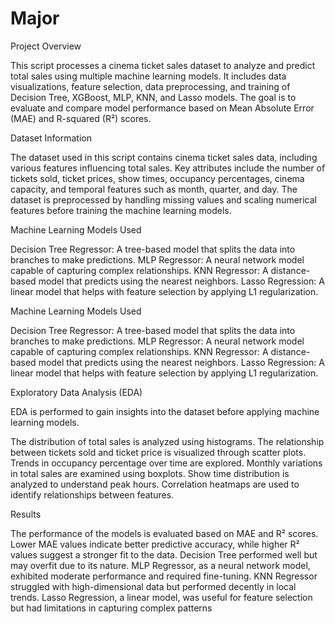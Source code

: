 # Major

Project Overview

This script processes a cinema ticket sales dataset to analyze and predict total sales using multiple machine learning models. It includes data visualizations, feature selection, data preprocessing, and training of Decision Tree, XGBoost, MLP, KNN, and Lasso models. The goal is to evaluate and compare model performance based on Mean Absolute Error (MAE) and R-squared (R²) scores.

Dataset Information

The dataset used in this script contains cinema ticket sales data, including various features influencing total sales. Key attributes include the number of tickets sold, ticket prices, show times, occupancy percentages, cinema capacity, and temporal features such as month, quarter, and day. The dataset is preprocessed by handling missing values and scaling numerical features before training the machine learning models.

Machine Learning Models Used

Decision Tree Regressor: A tree-based model that splits the data into branches to make predictions. MLP Regressor: A neural network model capable of capturing complex relationships. KNN Regressor: A distance-based model that predicts using the nearest neighbors. Lasso Regression: A linear model that helps with feature selection by applying L1 regularization.

Machine Learning Models Used

Decision Tree Regressor: A tree-based model that splits the data into branches to make predictions. MLP Regressor: A neural network model capable of capturing complex relationships. KNN Regressor: A distance-based model that predicts using the nearest neighbors. Lasso Regression: A linear model that helps with feature selection by applying L1 regularization.

Exploratory Data Analysis (EDA)

EDA is performed to gain insights into the dataset before applying machine learning models.

The distribution of total sales is analyzed using histograms.
The relationship between tickets sold and ticket price is visualized through scatter plots.
Trends in occupancy percentage over time are explored.
Monthly variations in total sales are examined using boxplots.
Show time distribution is analyzed to understand peak hours.
Correlation heatmaps are used to identify relationships between features.

Results

The performance of the models is evaluated based on MAE and R² scores. Lower MAE values indicate better predictive accuracy, while higher R² values suggest a stronger fit to the data. Decision Tree performed well but may overfit due to its nature. MLP Regressor, as a neural network model, exhibited moderate performance and required fine-tuning. KNN Regressor struggled with high-dimensional data but performed decently in local trends. Lasso Regression, a linear model, was useful for feature selection but had limitations in capturing complex patterns
